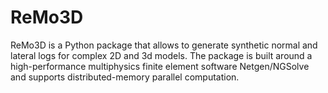 # ReMo3D
ReMo3D is a Python package that allows to generate synthetic normal and lateral logs for complex 2D and 3d models. The package is built around a high-performance multiphysics finite element software Netgen/NGSolve and supports distributed-memory parallel computation.
